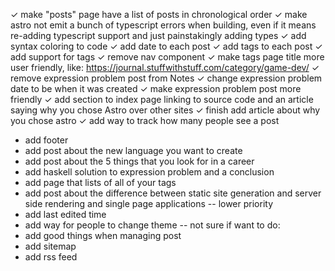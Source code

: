 ✓ make "posts" page have a list of posts in chronological order
✓ make astro not emit a bunch of typescript errors when building, even if it means re-adding typescript support and just painstakingly adding types
✓ add syntax coloring to code
✓ add date to each post
✓ add tags to each post
✓ add support for tags
✓ remove nav component
✓ make tags page title more user friendly, like: https://journal.stuffwithstuff.com/category/game-dev/
✓ remove expression problem post from Notes
✓ change expression problem date to be when it was created
✓ make expression problem post more friendly
✓ add section to index page linking to source code and an article saying why you chose Astro over other sites
✓ finish add article about why you chose astro
✓ add way to track how many people see a post
* add footer
* add post about the new language you want to create
* add post about the 5 things that you look for in a career
* add haskell solution to expression problem and a conclusion
* add page that lists of all of your tags
* add post about the difference between static site generation and server side rendering and single page applications
-- lower priority
* add last edited time
* add way for people to change theme
-- not sure if want to do:
* add good things when managing post
* add sitemap
* add rss feed
